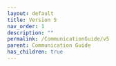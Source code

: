 ```yaml
---
layout: default
title: Version 5
nav_order: 1
description: ""
permalink: /CommunicationGuide/v5
parent: Communication Guide
has_children: true
---
```


